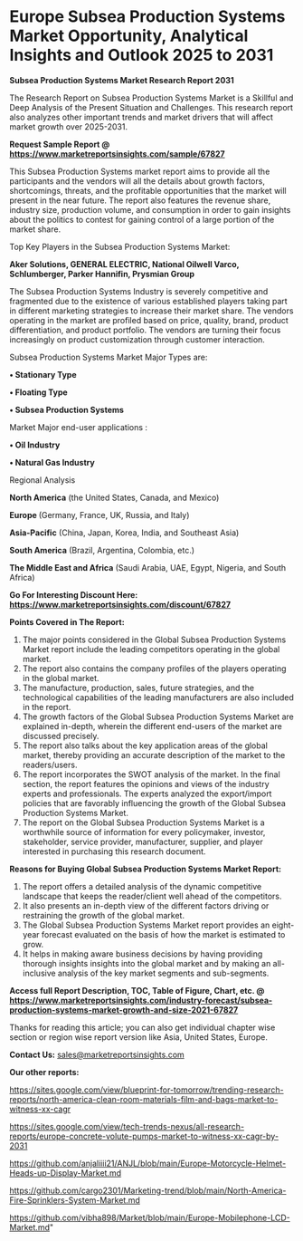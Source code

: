 # Europe Subsea Production Systems Market Opportunity, Analytical Insights and Outlook 2025 to 2031

<strong>Subsea Production Systems Market Research Report 2031</strong>

The Research Report on Subsea Production Systems Market is a Skillful and Deep Analysis of the Present Situation and Challenges. This research report also analyzes other important trends and market drivers that will affect market growth over 2025-2031.

<strong>Request Sample Report @ <a href=https://www.marketreportsinsights.com/sample/67827>https://www.marketreportsinsights.com/sample/67827</a></strong>

This Subsea Production Systems market report aims to provide all the participants and the vendors will all the details about growth factors, shortcomings, threats, and the profitable opportunities that the market will present in the near future. The report also features the revenue share, industry size, production volume, and consumption in order to gain insights about the politics to contest for gaining control of a large portion of the market share.

Top Key Players in the Subsea Production Systems Market:

<strong>Aker Solutions, GENERAL ELECTRIC, National Oilwell Varco, Schlumberger, Parker Hannifin, Prysmian Group</strong>

The Subsea Production Systems Industry is severely competitive and fragmented due to the existence of various established players taking part in different marketing strategies to increase their market share. The vendors operating in the market are profiled based on price, quality, brand, product differentiation, and product portfolio. The vendors are turning their focus increasingly on product customization through customer interaction.

Subsea Production Systems Market Major Types are:

<strong>• Stationary Type

• Floating Type

• Subsea Production Systems</strong>

Market Major end-user applications :

<strong>• Oil Industry

• Natural Gas Industry</strong>

Regional Analysis

</u><strong><b>North America</b></strong> (the United States, Canada, and Mexico)

<strong><b>Europe </b></strong>(Germany, France, UK, Russia, and Italy)

<strong><b>Asia-Pacific</b></strong> (China, Japan, Korea, India, and Southeast Asia)

<strong><b>South America</b></strong> (Brazil, Argentina, Colombia, etc.)

<strong><b>The Middle East and Africa</b></strong> (Saudi Arabia, UAE, Egypt, Nigeria, and South Africa)

<strong>Go For Interesting Discount Here: <a href=https://www.marketreportsinsights.com/discount/67827>https://www.marketreportsinsights.com/discount/67827</a></strong>

<strong>Points Covered in The Report:</strong>
<ol>
  <li>The major points considered in the Global Subsea Production Systems Market report include the leading competitors operating in the global market.</li>
  <li>The report also contains the company profiles of the players operating in the global market.</li>
  <li>The manufacture, production, sales, future strategies, and the technological capabilities of the leading manufacturers are also included in the report.</li>
  <li>The growth factors of the Global Subsea Production Systems Market are explained in-depth, wherein the different end-users of the market are discussed precisely.</li>
  <li>The report also talks about the key application areas of the global market, thereby providing an accurate description of the market to the readers/users.</li>
  <li>The report incorporates the SWOT analysis of the market. In the final section, the report features the opinions and views of the industry experts and professionals. The experts analyzed the export/import policies that are favorably influencing the growth of the Global Subsea Production Systems Market.</li>
  <li>The report on the Global Subsea Production Systems Market is a worthwhile source of information for every policymaker, investor, stakeholder, service provider, manufacturer, supplier, and player interested in purchasing this research document.</li>
</ol>
<strong>Reasons for Buying Global Subsea Production Systems Market Report:</strong>

<ol>
  <li>The report offers a detailed analysis of the dynamic competitive landscape that keeps the reader/client well ahead of the competitors.</li>
  <li>It also presents an in-depth view of the different factors driving or restraining the growth of the global market.</li>
  <li>The Global Subsea Production Systems Market report provides an eight-year forecast evaluated on the basis of how the market is estimated to grow.</li>
  <li>It helps in making aware business decisions by having providing thorough insights insights into the global market and by making an all-inclusive analysis of the key market segments and sub-segments.</li>
</ol>
<strong>Access full Report Description, TOC, Table of Figure, Chart, etc. @ <a href=https://www.marketreportsinsights.com/industry-forecast/subsea-production-systems-market-growth-and-size-2021-67827>https://www.marketreportsinsights.com/industry-forecast/subsea-production-systems-market-growth-and-size-2021-67827</a></strong>


Thanks for reading this article; you can also get individual chapter wise section or region wise report version like Asia, United States, Europe.

<strong>Contact Us:</strong>
sales@marketreportsinsights.com

<strong>Our other reports:</strong>

<a href=https://sites.google.com/view/blueprint-for-tomorrow/trending-research-reports/north-america-clean-room-materials-film-and-bags-market-to-witness-xx-cagr>https://sites.google.com/view/blueprint-for-tomorrow/trending-research-reports/north-america-clean-room-materials-film-and-bags-market-to-witness-xx-cagr</a>

<a href=https://sites.google.com/view/tech-trends-nexus/all-research-reports/europe-concrete-volute-pumps-market-to-witness-xx-cagr-by-2031>https://sites.google.com/view/tech-trends-nexus/all-research-reports/europe-concrete-volute-pumps-market-to-witness-xx-cagr-by-2031</a>

<a href=https://github.com/anjaliiii21/ANJL/blob/main/Europe-Motorcycle-Helmet-Heads-up-Display-Market.md>https://github.com/anjaliiii21/ANJL/blob/main/Europe-Motorcycle-Helmet-Heads-up-Display-Market.md</a>

<a href=https://github.com/cargo2301/Marketing-trend/blob/main/North-America-Fire-Sprinklers-System-Market.md>https://github.com/cargo2301/Marketing-trend/blob/main/North-America-Fire-Sprinklers-System-Market.md</a>

<a href=https://github.com/vibha898/Market/blob/main/Europe-Mobilephone-LCD-Market.md>https://github.com/vibha898/Market/blob/main/Europe-Mobilephone-LCD-Market.md</a>"
